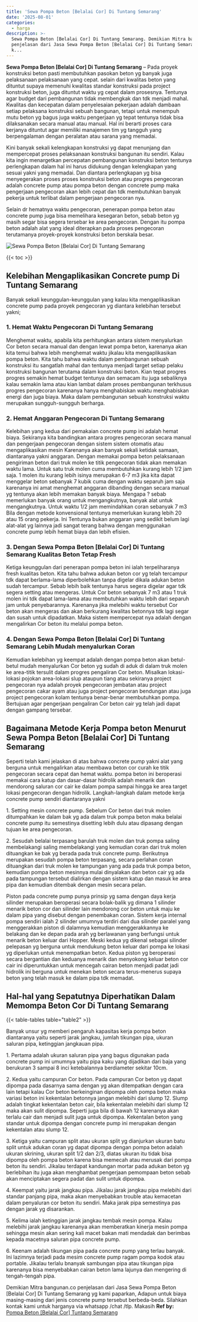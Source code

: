 ```yaml
---
title: 'Sewa Pompa Beton [Belalai Cor] Di Tuntang Semarang'
date: '2025-08-01'
categories:
  - harga
description: >-
  Sewa Pompa Beton [Belalai Cor] Di Tuntang Semarang. Demikian Mitra bangunan.co
  penjelasan dari Jasa Sewa Pompa Beton [Belalai Cor] Di Tuntang Semarang yg
  k...
---
```


**Sewa Pompa Beton \[Belalai Cor\] Di Tuntang Semarang** – Pada proyek konstruksi beton pasti membutuhkan pasokan beton yg banyak juga pelaksanaan pelaksanaan yang cepat. selain dari kwalitas beton yang dituntut supaya memenuhi kwalitas standar konstruksi pada project konstruksi beton, juga dituntut waktu yg cepat dalam prosesnya. Tentunya agar budget dari pembangunan tidak membengkak dan tdk menjadi mahal. Kwalitas dan kecepatan dalam penyelesaian pekerjaan adalah dambaan setiap pelaksana konstruksi sebuah bangunan, tetapi untuk menempuh mutu beton yg bagus juga waktu pengerjaan yg tepat tentunya tidak bisa dilaksanakan secara manual atau manual. Hal ini berarti proses cara kerjanya dituntut agar memiliki manajemen tim yg tangguh yang berpengalaman dengan peralatan atau sarana yang memadai.

Kini banyak sekali kelengkapan konstruksi yg dapat menunjang dan mempercepat proses pelaksanaan konstruksi bangunan itu sendiri. Kalau kita ingin menargetkan percepatan pembangunan konstruksi beton tentunya perlengkapan dalam hal ini harus didukung dengan kelengkapan yang sesuai yakni yang memadai. Dan diantara perlengkapan yg bisa menyegerakan proses proses konstruksi beton atau progres pengecoran adalah concrete pump atau pompa beton dengan concrete pump maka pengerjaan pengecoran akan lebih cepat dan tdk membutuhkan banyak pekerja untuk terlibat dalam pengerjaan pengecoran nya.

Selain dr hematnya waktu pengecoran, penerapan pompa beton atau concrete pump juga bisa memelihara kesegaran beton, sebab beton yg masih segar bisa segera tersebar ke area pengecoran. Dengan itu pompa beton adalah alat yang ideal diterapkan pada proses pengecoran terutamanya proyek-proyek konstruksi beton berskala besar.

![Sewa Pompa Beton [Belalai Cor] Di Tuntang Semarang](/images/sewa-concrete-pump-17.png)

{{< toc >}}

## Kelebihan Mengaplikasikan Concrete pump Di Tuntang Semarang

Banyak sekali keunggulan-keunggulan yang kalau kita mengaplikasikan concrete pump pada proyek pengecoran yg diantara kelebihan tersebut yakni;

### 1\. Hemat Waktu Pengecoran Di Tuntang Semarang

Menghemat waktu, apabila kita perhitungkan antara sistem menyalurkan Cor beton secara manual dan dengan lewat pompa beton, karenanya akan kita temui bahwa lebih menghemat waktu jikalau kita mengaplikasikan pompa beton. Kita tahu bahwa waktu dalam pembangunan sebuah konstruksi itu sangatlah mahal dan tentunya menjadi target setiap pelaku konstruksi bangunan terutama dalam konstruksi beton. Kian tepat progres progres semakin hemat budget tentunya dan semacam itu juga sebaliknya kalau semakin lama atau kian lambat dalam proses pembangunan terkhusus progres pengecoran karenanya hanya menghabiskan waktu menghabiskan energi dan juga biaya. Maka dalam pembangunan sebuah konstruksi waktu merupakan sungguh-sungguh berharga.

### 2\. Hemat Anggaran Pengecoran Di Tuntang Semarang

Kelebihan yang kedua dari pemakaian concrete pump ini adalah hemat biaya. Sekiranya kita bandingkan antara progres pengecoran secara manual dan pengerjaan pengecoran dengan sistem sistem otomatis atau mengaplikasikan mesin Karenanya akan banyak sekali ketidak samaan, diantaranya yakni anggaran. Dengan memakai pompa beton pelaksanaan pengiriman beton dari truk molen ke titik pengecoran tidak akan memakan waktu lama. Untuk satu truk molen cuma membutuhkan kurang lebih 1/2 jam saja. 1 molen itu kurang lebih isinya merupakan 6-7 m3 jika kita dapat menggelar beton sebanyak 7 kubik cuma dengan waktu separuh jam saja karenanya ini amat menghemat anggaran dibanding dengan secara manual yg tentunya akan lebih memakan banyak biaya. Mengapa ? sebab memerlukan banyak orang untuk mengangkutnya, banyak alat untuk mengangkutnya. Untuk waktu 1/2 jam memindahkan coran sebanyak 7 m3 Bila dengan metode konvensional tentunya memerlukan kurang lebih 20 atau 15 orang pekerja. Ini Tentunya bukan anggaran yang sedikit belum lagi alat-alat yg lainnya jadi sangat terang bahwa dengan menggunakan concrete pump lebih hemat biaya dan lebih efisien.

### 3\. Dengan Sewa Pompa Beton \[Belalai Cor\] Di Tuntang Semarang Kualitas Beton Tetap Fresh

Ketiga keunggulan dari penerapan pompa beton ini ialah terpeliharanya fresh kualitas beton. Kita tahu bahwa adukan beton cor yg telah tercampur tdk dapat berlama-lama diperbolehkan tanpa digelar dikala adukan beton sudah tercampur. Sebab lebih baik tentunya harus segera digelar agar tdk segera setting atau mengeras. Untuk Cor beton sebanyak 7 m3 atau 1 truk molen ini tdk dapat lama-lama atau membutuhkan waktu lebih dari separuh jam untuk penyebarannya. Karenanya jika melebihi waktu tersebut Cor beton akan mengeras dan akan berkurang kwalitas betonnya tdk lagi segar dan susah untuk dipadatkan. Maka sistem mempercepat nya adalah dengan mengalirkan Cor beton itu melalui pompa beton.

### 4\. Dengan Sewa Pompa Beton \[Belalai Cor\] Di Tuntang Semarang Lebih Mudah menyalurkan Coran

Kemudian kelebihan yg keempat adalah dengan pompa beton akan betul-betul mudah menyalurkan Cor beton yg sudah di aduk di dalam truk molen ke area-titik tersulit dalam progres pengaliran Cor beton. Misalkan lokasi-lokasi pojokan area-lokasi slup ataupun tiang atau sekiranya project pengecoran nya adalah proyek pengecoran jembatan atau project pengecoran cakar ayam atau juga project pengecoran bendungan atau juga project pengecoran kolam tentunya benar-benar membutuhkan pompa. Bertujuan agar pengerjaan pengaliran Cor beton cair yg telah jadi dapat dengan gampang tersebar.

## Bagaimana Metode Kerja Pompa beton Menurut Sewa Pompa Beton \[Belalai Cor\] Di Tuntang Semarang

Seperti telah kami jelaskan di atas bahwa concrete pump yakni alat yang berguna untuk mengalirkan atau membawa beton cor curah ke titik pengecoran secara cepat dan hemat waktu. pompa beton ini beroperasi memakai cara katup dan dasar-dasar hidrolik adalah menarik dan mendorong saluran cor cair ke dalam pompa sampai hingga ke area target lokasi pengecoran dengan hidrolik. Langkah-langkah dalam metode kerja concrete pump sendiri diantaranya yakni

1\. Setting mesin concrete pump. Sebelum Cor beton dari truk molen ditumpahkan ke dalam bak yg ada dalam truk pompa beton maka belalai concrete pump itu semestinya disetting lebih dulu atau dipasang dengan tujuan ke area pengecoran.

2\. Sesudah belalai terpasang barulah truk molen dan truk pompa saling membelakangi saling membelakangi yang kemudian coran dari truk molen dituangkan ke bak yg berada pada truk concrete pump. Berikutnya merupakan sesudah pompa beton terpasang, secara perlahan coran dituangkan dari truk molen ke tampungan yang ada pada truk pompa beton, kemudian pompa beton mesinnya mulai dinyalakan dan beton cair yg ada pada tampungan tersebut dialirkan dengan sistem katup dan masuk ke area pipa dan kemudian ditembak dengan mesin secara pelan.

Piston pada concrete pump punya prinsip yg sama dengan daya kerja silinder merupakan beroperasi secara bolak-balik yg dimana 1 silinder menarik beton cor dan silinder lain mendorong cor beton untuk maju ke dalam pipa yang disebut dengan penembakan coran. Sistem kerja internal pompa sendiri ialah 2 silinder umumnya terdiri dari dua silinder paralel yang menggerakkan piston di dalamnya kemudian menggerakkannya ke belakang dan ke depan pada arah yg berlawanan yang berfungsi untuk menarik beton keluar dari Hopper. Meski kedua yg dikenal sebagai silinder pelepasan yg berguna untuk mendukung beton keluar dari pompa ke lokasi yg diperlukan untuk menempatkan beton. Kedua piston yg beroperasi secara bergantian dan keduanya menarik dan menyokong keluar beton cor cair ini diperuntukkan untuk mencegah cairan beton menjadi padat jadi hidrolik ini berguna untuk menekan beton secara terus-menerus supaya beton yang telah masuk ke dalam pipa tdk memadat.

## Hal-hal yang Sepatutnya Diperhatikan Dalam Memompa Beton Cor Di Tuntang Semarang

{{< table-tables table="table2" >}}

Banyak unsur yg memberi pengaruh kapasitas kerja pompa beton diantaranya yaitu seperti jarak jangkau, jumlah tikungan pipa, ukuran saluran pipa, ketinggian jangkauan pipa.

1\. Pertama adalah ukuran saluran pipa yang bagus digunakan pada concrete pump ini umumnya yaitu pipa kaku yang dijadikan dari baja yang berukuran 3 sampai 8 inci ketebalannya berdiameter sekitar 10cm.

2\. Kedua yaitu campuran Cor beton. Pada campuran Cor beton yg dapat dipompa pada dasarnya sama dengan yg akan ditempatkan dengan cara lain tetapi kalau Cor beton berkeinginan dipompa oleh pompa beton maka variasi beton ini kekentalan betonnya jangan melebihi dari slump 12. Slump adalah tingkat kekentalan beton cair, bila kekentalan melebihi dari slump 12 maka akan sulit dipompa. Seperti juga bila di bawah 12 karenanya akan terlalu cair dan menjadi sulit juga untuk dipompa. Kekentalan beton yang standar untuk dipompa dengan concrete pump ini merupakan dengan kekentalan atau slump 12.

3\. Ketiga yaitu campuran split atau ukuran split yg dianjurkan ukuran batu split untuk adukan coran yg dapat dipompa dengan pompa beton adalah ukuran skrining, ukuran split 1/2 dan 2/3, diatas ukuran itu tidak bisa dipompa oleh pompa beton karena bisa memecah atau merusak dari pompa beton itu sendiri. Jikalau terdapat kandungan mortar pada adukan beton yg berlebihan itu juga akan menghambat pengerjaan pemompaan beton sebab akan menciptakan segera padat dan sulit untuk dipompa.

4\. Keempat yaitu jarak jangkau pipa. Jikalau jarak jangkau pipa melebihi dari standar panjang pipa, maka akan menyebabkan trouble atau kemacetan dalam penyaluran cor beton itu sendiri. Maka jarak pipa semestinya pas dengan jarak yg disarankan.

5\. Kelima ialah ketinggian jarak jangkau tembak mesin pompa. Kalau melebihi jarak jangkau karenanya akan memberatkan kinerja mesin pompa sehingga mesin akan sering kali macet bakan mati mendadak dan berimbas kepada macetnya saluran pipa concrete pump.

6\. Keenam adalah tikungan pipa pada concrete pump yang terlau banyak. Ini lazimnya terjadi pada mesim concrete pump ragam pompa kodok atau portable. Jikalau terlalu bnanyak sambungan pipa atau tikungan pipa karenanya bisa menyebabkan cairan beton lama lajunya dan mengering di tengah-tengah pipa.

Demikian Mitra bangunan.co penjelasan dari Jasa Sewa Pompa Beton \[Belalai Cor\] Di Tuntang Semarang yg kami paparkan, Adapun untuk biaya masing-masing dari jenis concrete pump tersebut berbeda-beda. Silahkan kontak kami untuk harganya via whatsapp /chat /tlp. Makasih
**Ref by:** [Pompa Beton [Belalai Cor] Tuntang Semarang](https://id.wikipedia.org/wiki/Pompa)
